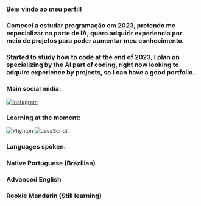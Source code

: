 ### Bem vindo ao meu perfil!
### Comecei a estudar programação em 2023, pretendo me especializar na parte de IA, quero adquirir experiencia por meio de projetos para poder aumentar meu conhecimento.


### Started to study how to code at the end of 2023, I plan on specializing by the AI part of coding, right now looking to adquire experience by projects, so I can have a good portfolio.

### Main social midia:
[![Instagram](https://img.shields.io/badge/Instagram-E4405F?style=for-the-badge&logo=instagram&logoColor=white)](https://www.instagram.com/_murillom777/)

### Learning at the moment:

<img alt="Phynton" src="https://img.shields.io/badge/Python-3776AB?style=for-the-badge&logo=python&logoColor=white">
<img alt="JavaScript" src="https://img.shields.io/badge/JavaScript-F7DF1E?style=for-the-badge&logo=javascript&logoColor=black">

### Languages spoken:
### Native Portuguese (Brazilian)
### Advanced English
### Rookie Mandarin (Still learning)
